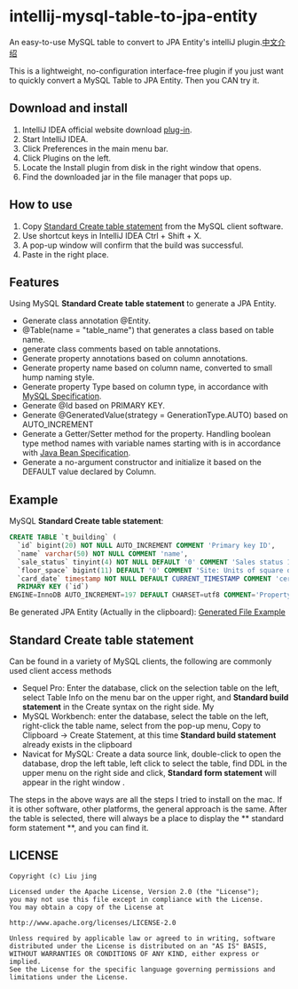 


# intellij-mysql-table-to-jpa-entity
An easy-to-use MySQL table to convert to JPA Entity's intelliJ plugin.[中文介绍](/README_CN.md/)

This is a lightweight, no-configuration interface-free plugin if you just want to quickly convert a MySQL Table to JPA Entity. Then you CAN try it.

## Download and install
1. IntelliJ IDEA official website download [plug-in](https://plugins.jetbrains.com/plugin/11350-mysql-table-to-jpa-entity).
2. Start IntelliJ IDEA.
3. Click Preferences in the main menu bar.
4. Click Plugins on the left.
5. Locate the Install plugin from disk in the right window that opens.
6. Find the downloaded jar in the file manager that pops up.

## How to use
1. Copy [Standard Create table statement](https://github.com/liujingtech/IntelliJ-MySQL-Table-to-JPA-Entity#standard-create-table-statement) from the MySQL client software.
2. Use shortcut keys in IntelliJ IDEA Ctrl + Shift + X.
3. A pop-up window will confirm that the build was successful.
4. Paste in the right place.

## Features
Using MySQL **Standard Create table statement** to generate a JPA Entity.

- Generate class annotation @Entity.
- @Table(name = "table_name") that generates a class based on table name.
- generate class comments based on table annotations.
- Generate property annotations based on column annotations.
- Generate property name based on column name, converted to small hump naming style.
- Generate property Type based on column type, in accordance with [MySQL Specification](https://dev.mysql.com/doc/connector-j/8.0/en/connector-j-reference-type-conversions.html).
- Generate @Id based on PRIMARY KEY.
- Generate @GeneratedValue(strategy = GenerationType.AUTO) based on AUTO_INCREMENT
- Generate a Getter/Setter method for the property. Handling boolean type method names with variable names starting with is in accordance with [Java Bean Specification](https://docs.oracle.com/cd/E19798-01/821-1841/bnbqc/index.htm).
- Generate a no-argument constructor and initialize it based on the DEFAULT value declared by Column.

## Example
MySQL **Standard Create table statement**:
```sql
CREATE TABLE `t_building` (
  `id` bigint(20) NOT NULL AUTO_INCREMENT COMMENT 'Primary key ID',
  `name` varchar(50) NOT NULL COMMENT 'name',
  `sale_status` tinyint(4) NOT NULL DEFAULT '0' COMMENT 'Sales status 1-on sale, 2-for sale, 3-sales',
  `floor_space` bigint(11) DEFAULT '0' COMMENT 'Site: Units of square decimeter',
  `card_date` timestamp NOT NULL DEFAULT CURRENT_TIMESTAMP COMMENT 'certification time',
  PRIMARY KEY (`id`)
ENGINE=InnoDB AUTO_INCREMENT=197 DEFAULT CHARSET=utf8 COMMENT='Property Master';
```
Be generated JPA Entity (Actually in the clipboard):
[Generated File Example](/src/test/java/TBuilding.java)

## Standard Create table statement
Can be found in a variety of MySQL clients, the following are commonly used client access methods

 - Sequel Pro: Enter the database, click on the selection table on the left, select Table Info on the menu bar on the upper right, and **Standard build statement** in the Create syntax on the right side.
My
- MySQL Workbench: enter the database, select the table on the left, right-click the table name, select from the pop-up menu, Copy to Clipboard -> Create Statement, at this time **Standard build statement** already exists in the clipboard
- Navicat for MySQL: Create a data source link, double-click to open the database, drop the left table, left click to select the table, find DDL in the upper menu on the right side and click, **Standard form statement** will appear in the right window .

The steps in the above ways are all the steps I tried to install on the mac. If it is other software, other platforms, the general approach is the same. After the table is selected, there will always be a place to display the ** standard form statement **, and you can find it.

## LICENSE

    Copyright (c) Liu jing

    Licensed under the Apache License, Version 2.0 (the "License");
    you may not use this file except in compliance with the License.
    You may obtain a copy of the License at

    http://www.apache.org/licenses/LICENSE-2.0

    Unless required by applicable law or agreed to in writing, software
    distributed under the License is distributed on an "AS IS" BASIS,
    WITHOUT WARRANTIES OR CONDITIONS OF ANY KIND, either express or implied.
    See the License for the specific language governing permissions and
    limitations under the License.
